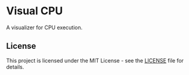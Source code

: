 # Visual CPU

A visualizer for CPU execution.

## License

This project is licensed under the MIT License - see the [LICENSE](LICENSE) file for details.